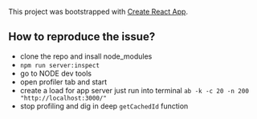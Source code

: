 This project was bootstrapped with [Create React App](https://github.com/facebook/create-react-app).

## How to reproduce the issue?

 - clone the repo and insall node_modules
 - `npm run server:inspect`
 - go to NODE dev tools
 - open profiler tab and start
 - create a load for app server just run into terminal `ab -k -c 20 -n 200 "http://localhost:3000/"`
 - stop profiling and dig in deep `getCachedId` function

